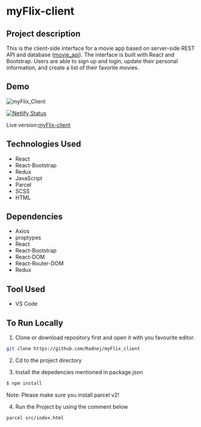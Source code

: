 # myFlix-client

## Project description

This is the client-side interface for a movie app based on server-side REST API and database ([movie_api](https://github.com/Radnej/movie_api)). The interface is built with React and Bootstrap. Users are able to sign up and login, update their personal information, and create a list of their favorite movies.

## Demo

![myFlix_Client](https://user-images.githubusercontent.com/91905344/206287497-107da85e-679d-4a6e-ac92-a6bdeee5d83e.gif)

[![Netlify Status](https://api.netlify.com/api/v1/badges/9c111562-791a-43f0-aa97-078af0cef12e/deploy-status)](https://app.netlify.com/sites/myflix-501fc4/deploys)

Live version:[myFlix-client](https://neflixx.netlify.app/)


## Technologies Used

- React
- React-Bootstrap
- Redux
- JavaScript
- Parcel
- SCSS
- HTML

## Dependencies

- Axios
- proptypes
- React
- React-Bootstrap
- React-DOM
- React-Router-DOM
- Redux

## Tool Used
- VS Code

## To Run Locally

1. Clone or download repository first and open it with you favourite editor.
```bash
git clone https://github.com/Radnej/myFlix_client
```
2. Cd to the project directory

3. Install the depedencies mentioned in package.json
```bash
$ npm install
```
Note: Please make sure you install parcel v2!

4. Run the Project by using the comment below

```bash
parcel src/index.html
```
